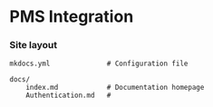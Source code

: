 # PMS Integration

### Site layout
    mkdocs.yml              # Configuration file

    docs/
        index.md            # Documentation homepage
        Authentication.md   #    
